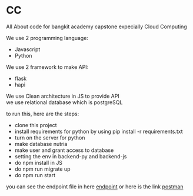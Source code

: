 # CC

All About code for bangkit academy capstone expecially Cloud Computing

We use 2 programming language:
- Javascript
- Python

We use 2 framework to make API:
- flask
- hapi

We use Clean architecture in JS to provide API  
we use relational database which is postgreSQL

to run this, here are the steps:
- clone this project 
- install requirements for python by using pip install -r requirements.txt
- turn on the server for python
- make database nutria
- make user and grant access to database
- setting the env in backend-py and backend-js
- do npm install in JS
- do npm run migrate up
- do npm run start

you can see the endpoint file in here [endpoint](endpoint.pdf) or here is the link [postman](https://documenter.getpostman.com/view/14624207/Uz5Asz7w)

